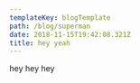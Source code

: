 ```yaml
---
templateKey: blogTemplate
path: /blog/superman
date: 2018-11-15T19:42:08.321Z
title: hey yeah
---
```

hey hey hey
